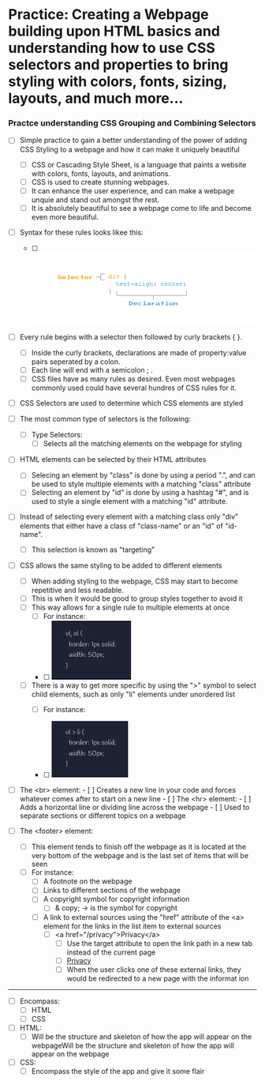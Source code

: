 # Practice: Creating a Webpage building upon HTML basics and understanding how to use CSS selectors and properties to bring styling with colors, fonts, sizing, layouts, and much more...

### Practce understanding CSS Grouping and Combining Selectors

-   [ ] Simple practice to gain a better understanding of the power of adding CSS Styling to a webpage and how it can make it uniquely beautiful
    -   [ ] CSS or Cascading Style Sheet, is a language that paints a website with colors, fonts, layouts, and animations.
    -   [ ] CSS is used to create stunning webpages.
    -   [ ] It can enhance the user experience, and can make a webpage unquie and stand out amongst the rest.
    -   [ ] It is absolutely beautiful to see a webpage come to life and become even more beautiful.

-   [ ] Syntax for these rules looks likee this:
    -   [ ] <img src="img/d-rule-syntax-diagram.png" width="650" alt="How the Syntax rules looks for CSS">
-   [ ] Every rule begins with a selector then followed by curly brackets { }.
    -   [ ] Inside the curly brackets, declarations are made of property:value pairs seperated by a colon.
    -   [ ] Each line will end with a semicolon ; .
    -   [ ] CSS files have as many rules as desired. Even most webpages commonly used could have several hundres of CSS rules for it.

-   [ ] CSS Selectors are used to determine which CSS elements are styled
-   [ ] The most common type of selectors is the following:
    -   [ ] Type Selectors:
        -   [ ] Selects all the matching elements on the webpage for styling
-   [ ] HTML elements can be selected by their HTML attributes
    -   [ ] Selecing an element by "class" is done by using a period ".", and can be used to style multiple elements with a matching "class" attribute
    -   [ ] Selecting an element by "id" is done by using a hashtag "#", and is used to style a single element with a matching "id" attribute.

-   [ ] Instead of selecting every element with a matching class only "div" elements that either have a class of "class-name" or an "id" of "id-name".
    -   [ ] This selection is known as "targeting"

-   [ ] CSS allows the same styling to be added to different elements
    -   [ ] When adding styling to the webpage, CSS may start to become repetitive and less readable.
    -   [ ] This is when it would be good to group styles together to avoid it
    -   [ ] This way allows for a single rule to multiple elements at once
        -   [ ] For instance:
        -   [ ] <img src="img/b-grouping.png" alt="An example of how to group elements to avoid repetative styling">
    -   [ ] There is a way to get more specific by using the ">" symbol to select child elements, such as only "li" elements under unordered list
        -   [ ] For instance:
        -   [ ] <img src="img/c-combining.png">


-   [ ] The &lt;br&gt; element:
           -  [ ] Creates a new line in your code and forces whatever comes after to start on a new line
       -  [ ] The &lt;hr&gt; element:
          -  [ ]  Adds a horizontal line or dividing line across the webpage
       -  [ ] Used to separate sections or different topics on a webpage

-   [ ]  The &lt;footer&gt; element:
    -   [ ]  This element tends to finish off the webpage as it is located at the very bottom of the webpage and is the last set of items that will be seen
    -   [ ] For instance:
        -   [ ] A footnote on the webpage
        -   [ ] Links to different sections of the webpage
        -   [ ] A copyright symbol for copyright information
            -   [ ] & copy; -> is the symbol for copyright
        -   [ ] A link to external sources using the "href" attribute of the &lt;a&gt; element for the links in the list item to external sources
            -   [ ] &lt;a href="/privacy"&gt;Privacy&lt;/a&gt;
                -   [ ] Use the target attribute to open the link path in a new tab instead of the current page
                -   [ ] <a href="/privacy" target="_blank">Privacy</a>
                -   [ ] When the user clicks one of these external links, they would be redirected to a new page with the informat ion

---

-   [ ] Encompass:
    -   [ ] HTML
    -   [ ] CSS
-   [ ] HTML:
    -   [ ] Will be the structure and skeleton of how the app will appear on the webpageWill be the structure and skeleton of how the app will appear on the webpage
-   [ ] CSS:
    -   [ ] Encompass the style of the app and give it some flair
